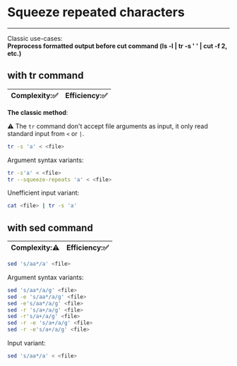 # Squeeze repeated characters
***
Classic use-cases:  
**Preprocess formatted output before cut command (ls -l | tr -s ' ' | cut -f 2, etc.)**  

## with tr command
| Complexity::white_check_mark: | Efficiency::white_check_mark: |
| ---------- | ---------- |
**The classic method**:  

:warning: The ```tr``` command don't accept file arguments as input, it only read standard input from ```<``` or ```|```.
```bash
tr -s 'a' < <file>
```
Argument syntax variants:
```bash
tr -s'a' < <file>
tr --squeeze-repeats 'a' < <file>
```
Unefficient input variant:
```bash
cat <file> | tr -s 'a'
```

## with sed command
| Complexity::warning: | Efficiency::white_check_mark: |
| ---------- | ---------- |

```bash
sed 's/aa*/a' <file>
```
Argument syntax variants:
```bash
sed 's/aa*/a/g' <file>
sed -e 's/aa*/a/g' <file>
sed -e's/aa*/a/g' <file>
sed -r 's/a+/a/g' <file>
sed -r's/a+/a/g' <file>
sed -r -e 's/a+/a/g' <file>
sed -r -e's/a+/a/g' <file>
```
Input variant:
```bash
sed 's/aa*/a' < <file>
```
